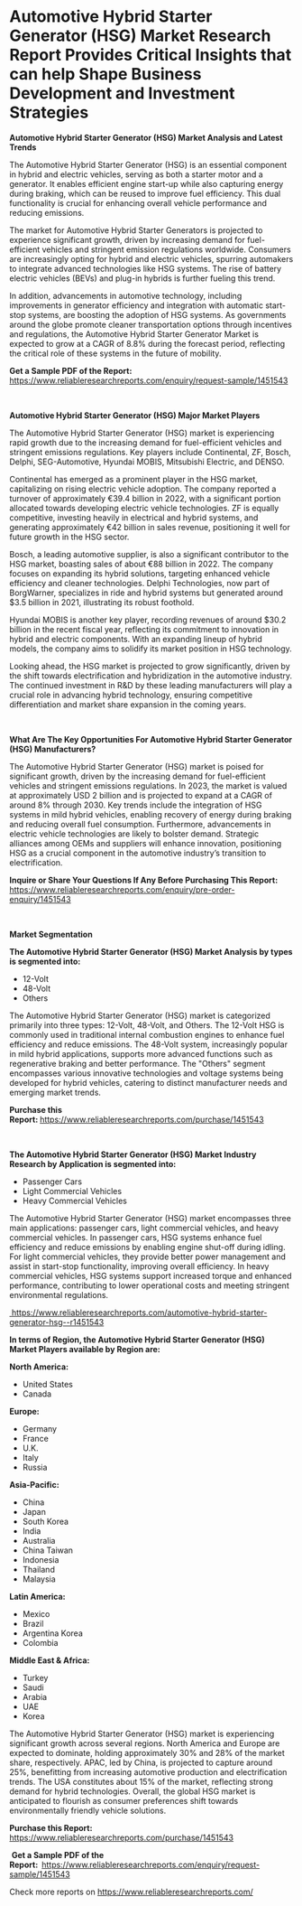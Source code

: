 <p><h1>Automotive Hybrid Starter Generator (HSG) Market Research Report Provides Critical Insights that can help Shape Business Development and Investment Strategies</h1></p><p><strong>Automotive Hybrid Starter Generator (HSG) Market Analysis and Latest Trends</strong></p>
<p><p>The Automotive Hybrid Starter Generator (HSG) is an essential component in hybrid and electric vehicles, serving as both a starter motor and a generator. It enables efficient engine start-up while also capturing energy during braking, which can be reused to improve fuel efficiency. This dual functionality is crucial for enhancing overall vehicle performance and reducing emissions.</p><p>The market for Automotive Hybrid Starter Generators is projected to experience significant growth, driven by increasing demand for fuel-efficient vehicles and stringent emission regulations worldwide. Consumers are increasingly opting for hybrid and electric vehicles, spurring automakers to integrate advanced technologies like HSG systems. The rise of battery electric vehicles (BEVs) and plug-in hybrids is further fueling this trend.</p><p>In addition, advancements in automotive technology, including improvements in generator efficiency and integration with automatic start-stop systems, are boosting the adoption of HSG systems. As governments around the globe promote cleaner transportation options through incentives and regulations, the Automotive Hybrid Starter Generator Market is expected to grow at a CAGR of 8.8% during the forecast period, reflecting the critical role of these systems in the future of mobility.</p></p>
<p><strong>Get a Sample PDF of the Report:&nbsp;</strong> <a href="https://www.reliableresearchreports.com/enquiry/request-sample/1451543?utm_campaign=2298&utm_medium=2&utm_source=Github&utm_content=ia&utm_term=30032025&utm_id=automotive-hybrid-starter-generator-hsg">https://www.reliableresearchreports.com/enquiry/request-sample/1451543</a></p>
<p>&nbsp;</p>
<p><strong>Automotive Hybrid Starter Generator (HSG) Major Market Players</strong></p>
<p><p>The Automotive Hybrid Starter Generator (HSG) market is experiencing rapid growth due to the increasing demand for fuel-efficient vehicles and stringent emissions regulations. Key players include Continental, ZF, Bosch, Delphi, SEG-Automotive, Hyundai MOBIS, Mitsubishi Electric, and DENSO.</p><p>Continental has emerged as a prominent player in the HSG market, capitalizing on rising electric vehicle adoption. The company reported a turnover of approximately €39.4 billion in 2022, with a significant portion allocated towards developing electric vehicle technologies. ZF is equally competitive, investing heavily in electrical and hybrid systems, and generating approximately €42 billion in sales revenue, positioning it well for future growth in the HSG sector.</p><p>Bosch, a leading automotive supplier, is also a significant contributor to the HSG market, boasting sales of about €88 billion in 2022. The company focuses on expanding its hybrid solutions, targeting enhanced vehicle efficiency and cleaner technologies. Delphi Technologies, now part of BorgWarner, specializes in ride and hybrid systems but generated around $3.5 billion in 2021, illustrating its robust foothold.</p><p>Hyundai MOBIS is another key player, recording revenues of around $30.2 billion in the recent fiscal year, reflecting its commitment to innovation in hybrid and electric components. With an expanding lineup of hybrid models, the company aims to solidify its market position in HSG technology.</p><p>Looking ahead, the HSG market is projected to grow significantly, driven by the shift towards electrification and hybridization in the automotive industry. The continued investment in R&D by these leading manufacturers will play a crucial role in advancing hybrid technology, ensuring competitive differentiation and market share expansion in the coming years.</p></p>
<p>&nbsp;</p>
<p><strong>What Are The Key Opportunities For Automotive Hybrid Starter Generator (HSG) Manufacturers?</strong></p>
<p><p>The Automotive Hybrid Starter Generator (HSG) market is poised for significant growth, driven by the increasing demand for fuel-efficient vehicles and stringent emissions regulations. In 2023, the market is valued at approximately USD 2 billion and is projected to expand at a CAGR of around 8% through 2030. Key trends include the integration of HSG systems in mild hybrid vehicles, enabling recovery of energy during braking and reducing overall fuel consumption. Furthermore, advancements in electric vehicle technologies are likely to bolster demand. Strategic alliances among OEMs and suppliers will enhance innovation, positioning HSG as a crucial component in the automotive industry’s transition to electrification.</p></p>
<p><strong>Inquire or Share Your Questions If Any Before Purchasing This Report:</strong> <a href="https://www.reliableresearchreports.com/enquiry/pre-order-enquiry/1451543?utm_campaign=2298&utm_medium=2&utm_source=Github&utm_content=ia&utm_term=30032025&utm_id=automotive-hybrid-starter-generator-hsg">https://www.reliableresearchreports.com/enquiry/pre-order-enquiry/1451543</a></p>
<p>&nbsp;</p>
<p><strong>Market Segmentation</strong></p>
<p><strong>The Automotive Hybrid Starter Generator (HSG) Market Analysis by types is segmented into:</strong></p>
<p><ul><li>12-Volt</li><li>48-Volt</li><li>Others</li></ul></p>
<p><p>The Automotive Hybrid Starter Generator (HSG) market is categorized primarily into three types: 12-Volt, 48-Volt, and Others. The 12-Volt HSG is commonly used in traditional internal combustion engines to enhance fuel efficiency and reduce emissions. The 48-Volt system, increasingly popular in mild hybrid applications, supports more advanced functions such as regenerative braking and better performance. The "Others" segment encompasses various innovative technologies and voltage systems being developed for hybrid vehicles, catering to distinct manufacturer needs and emerging market trends.</p></p>
<p><strong>Purchase this Report:&nbsp;</strong><a href="https://www.reliableresearchreports.com/purchase/1451543?utm_campaign=2298&utm_medium=2&utm_source=Github&utm_content=ia&utm_term=30032025&utm_id=automotive-hybrid-starter-generator-hsg">https://www.reliableresearchreports.com/purchase/1451543</a></p>
<p>&nbsp;</p>
<p><strong>The Automotive Hybrid Starter Generator (HSG) Market Industry Research by Application is segmented into:</strong></p>
<p><ul><li>Passenger Cars</li><li>Light Commercial Vehicles</li><li>Heavy Commercial Vehicles</li></ul></p>
<p><p>The Automotive Hybrid Starter Generator (HSG) market encompasses three main applications: passenger cars, light commercial vehicles, and heavy commercial vehicles. In passenger cars, HSG systems enhance fuel efficiency and reduce emissions by enabling engine shut-off during idling. For light commercial vehicles, they provide better power management and assist in start-stop functionality, improving overall efficiency. In heavy commercial vehicles, HSG systems support increased torque and enhanced performance, contributing to lower operational costs and meeting stringent environmental regulations.</p></p>
<p><a href="https://www.reliableresearchreports.com/automotive-hybrid-starter-generator-hsg--r1451543?utm_campaign=2298&utm_medium=2&utm_source=Github&utm_content=ia&utm_term=30032025&utm_id=automotive-hybrid-starter-generator-hsg">&nbsp;https://www.reliableresearchreports.com/automotive-hybrid-starter-generator-hsg--r1451543</a></p>
<p><strong>In terms of Region, the Automotive Hybrid Starter Generator (HSG) Market Players available by Region are:</strong></p>
<p>
    <p> <strong> North America: </strong>
        <ul>
            <li>United States</li>
            <li>Canada</li>
        </ul>
        </p> 
    <p> <strong> Europe: </strong>
        <ul>
            <li>Germany</li>
            <li>France</li>
            <li>U.K.</li>
            <li>Italy</li>
            <li>Russia</li>
        </ul>
        </p> 
    <p> <strong> Asia-Pacific: </strong>
        <ul>
            <li>China</li>
            <li>Japan</li>
            <li>South Korea</li>
            <li>India</li>
            <li>Australia</li>
            <li>China Taiwan</li>
            <li>Indonesia</li>
            <li>Thailand</li>
            <li>Malaysia</li>
        </ul>
        </p> 
    <p> <strong> Latin America: </strong>
        <ul>
            <li>Mexico</li>
            <li>Brazil</li>
            <li>Argentina Korea</li>
            <li>Colombia</li>
        </ul>
        </p> 
    <p> <strong> Middle East & Africa: </strong>
        <ul>
            <li>Turkey</li>
            <li>Saudi</li>
            <li>Arabia</li>
            <li>UAE</li>
            <li>Korea</li>
        </ul>
    </p>
    </p>
<p><p>The Automotive Hybrid Starter Generator (HSG) market is experiencing significant growth across several regions. North America and Europe are expected to dominate, holding approximately 30% and 28% of the market share, respectively. APAC, led by China, is projected to capture around 25%, benefitting from increasing automotive production and electrification trends. The USA constitutes about 15% of the market, reflecting strong demand for hybrid technologies. Overall, the global HSG market is anticipated to flourish as consumer preferences shift towards environmentally friendly vehicle solutions.</p></p>
<p><strong>Purchase this Report: </strong><a href="https://www.reliableresearchreports.com/purchase/1451543?utm_campaign=2298&utm_medium=2&utm_source=Github&utm_content=ia&utm_term=30032025&utm_id=automotive-hybrid-starter-generator-hsg">https://www.reliableresearchreports.com/purchase/1451543</a></p>
<p>&nbsp;<strong>Get a Sample PDF of the Report:&nbsp;&nbsp;</strong><a href="https://www.reliableresearchreports.com/enquiry/request-sample/1451543?utm_campaign=2298&utm_medium=2&utm_source=Github&utm_content=ia&utm_term=30032025&utm_id=automotive-hybrid-starter-generator-hsg">https://www.reliableresearchreports.com/enquiry/request-sample/1451543</a></p>
<p><strong></strong></p>
<p>Check more reports on <a href="https://www.reliableresearchreports.com/?utm_campaign=2298&utm_medium=2&utm_source=Github&utm_content=ia&utm_term=30032025&utm_id=automotive-hybrid-starter-generator-hsg">https://www.reliableresearchreports.com/</a></p>